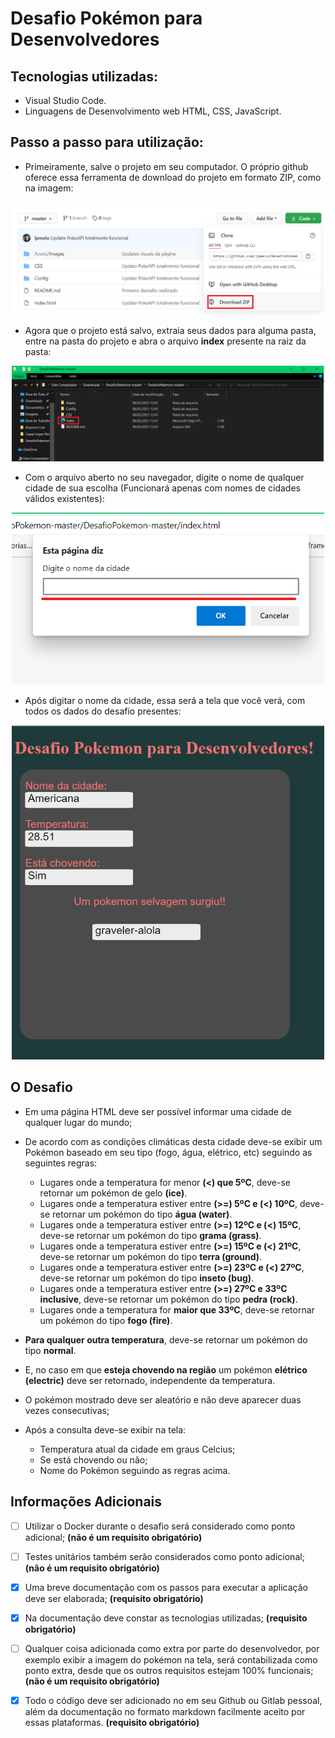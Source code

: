 # Desafio Pokémon para Desenvolvedores
## Tecnologias utilizadas:
- Visual Studio Code.
- Linguagens de Desenvolvimento web HTML, CSS, JavaScript. 
## Passo a passo para utilização:
- Primeiramente, salve o projeto em seu computador. O próprio github oferece essa ferramenta de download do projeto em formato ZIP, como na imagem:

<p align="center">
    <img src="Assets/Images/telaDownload.png" width="500">
</p>

- Agora que o projeto está salvo, extraia seus dados para alguma pasta, entre na pasta do projeto e abra o arquivo **index** presente na raiz da pasta: 
<p align="center">
    <img src="Assets/Images/tela1.png" width="500">
</p>

- Com o arquivo aberto no seu navegador, digite o nome de qualquer cidade de sua escolha (Funcionará apenas com nomes de cidades válidos existentes): 
<p align="center">
    <img src="Assets/Images/tela2.png" width="500">
</p>

- Após digitar o nome da cidade, essa será a tela que você verá, com todos os dados do desafio presentes: 
<p align="center">
    <img src="Assets/Images/tela3.png" width="500">
</p>

## O Desafio
- Em uma página HTML deve ser possível informar uma cidade de qualquer lugar do mundo;
- De acordo com as condições climáticas desta cidade deve-se exibir um Pokémon baseado em seu tipo (fogo, água, elétrico, etc) seguindo as seguintes regras:

  - Lugares onde a temperatura for menor **(<) que 5ºC**, deve-se retornar um pokémon de gelo **(ice)**.
  - Lugares onde a temperatura estiver entre **(>=) 5ºC e (<) 10ºC**, deve-se retornar um pokémon do tipo **água (water)**.
  - Lugares onde a temperatura estiver entre **(>=) 12ºC e (<) 15ºC**, deve-se retornar um pokémon do tipo **grama (grass)**.
  - Lugares onde a temperatura estiver entre **(>=) 15ºC e (<) 21ºC**, deve-se retornar um pokémon do tipo **terra (ground)**.
  - Lugares onde a temperatura estiver entre **(>=) 23ºC e (<) 27ºC**, deve-se retornar um pokémon do tipo **inseto (bug)**.
  - Lugares onde a temperatura estiver entre **(>=) 27ºC e 33ºC inclusive**, deve-se retornar um pokémon do tipo **pedra (rock)**.
  - Lugares onde a temperatura for **maior que 33ºC**, deve-se retornar um pokémon do tipo **fogo (fire)**.

- **Para qualquer outra temperatura**, deve-se retornar um pokémon do tipo **normal**.
- E, no caso em que **esteja chovendo na região** um pokémon **elétrico (electric)** deve ser retornado, independente da temperatura.


- O pokémon mostrado deve ser aleatório e não deve aparecer duas vezes consecutivas;
- Após a consulta deve-se exibir na tela:

  - Temperatura atual da cidade em graus Celcius;
  - Se está chovendo ou não;
  - Nome do Pokémon seguindo as regras acima.
## Informações Adicionais
* [ ] Utilizar o Docker durante o desafio será considerado como ponto adicional; **(não é um requisito obrigatório)**

* [ ] Testes unitários também serão considerados como ponto adicional; **(não é um requisito obrigatório)**

* [x] Uma breve documentação com os passos para executar a aplicação deve ser elaborada; **(requisito obrigatório)**

* [x] Na documentação deve constar as tecnologias utilizadas; **(requisito obrigatório)**

* [ ] Qualquer coisa adicionada como extra por parte do desenvolvedor, por exemplo exibir a imagem do pokémon na tela, será contabilizada como ponto extra, desde que os outros requisitos estejam 100% funcionais; **(não é um requisito obrigatório)**

* [x] Todo o código deve ser adicionado no em seu Github ou Gitlab pessoal, além da documentação no formato markdown facilmente aceito por essas plataformas. **(requisito obrigatório)**